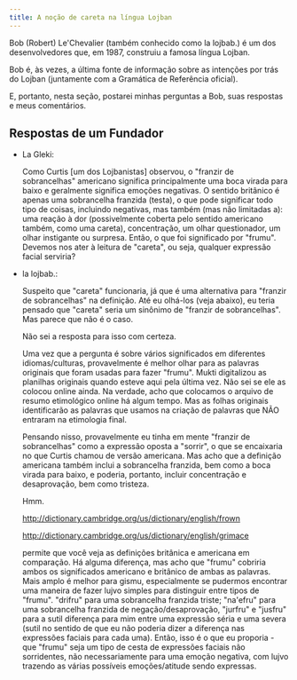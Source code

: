 ```yaml
---
title: A noção de careta na língua Lojban
---
```


<div class="lojbo"></div>

Bob (Robert) Le'Chevalier (também conhecido como la lojbab.) é um dos desenvolvedores que, em 1987, construiu a famosa língua Lojban.

Bob é, às vezes, a última fonte de informação sobre as intenções por trás do Lojban (juntamente com a Gramática de Referência oficial).

E, portanto, nesta seção, postarei minhas perguntas a Bob, suas respostas e meus comentários.

## Respostas de um Fundador

* La Gleki:

	Como Curtis [um dos Lojbanistas] observou, o "franzir de sobrancelhas" americano significa principalmente uma boca virada para baixo e geralmente significa emoções negativas. O sentido britânico é apenas uma sobrancelha franzida (testa), o que pode significar todo tipo de coisas, incluindo negativas, mas também (mas não limitadas a): uma reação à dor (possivelmente coberta pelo sentido americano também, como uma careta), concentração, um olhar questionador, um olhar instigante ou surpresa. Então, o que foi significado por "frumu". Devemos nos ater à leitura de "careta", ou seja, qualquer expressão facial serviria?

* la lojbab.:

	Suspeito que "careta" funcionaria, já que é uma alternativa para "franzir de sobrancelhas" na definição. Até eu olhá-los (veja abaixo), eu teria pensado que "careta" seria um sinônimo de "franzir de sobrancelhas". Mas parece que não é o caso.
	
	Não sei a resposta para isso com certeza.
	
	Uma vez que a pergunta é sobre vários significados em diferentes idiomas/culturas, provavelmente é melhor olhar para as palavras originais que foram usadas para fazer "frumu". Mukti digitalizou as planilhas originais quando esteve aqui pela última vez. Não sei se ele as colocou online ainda. Na verdade, acho que colocamos o arquivo de resumo etimológico online há algum tempo. Mas as folhas originais identificarão as palavras que usamos na criação de palavras que NÃO entraram na etimologia final.
	
	Pensando nisso, provavelmente eu tinha em mente "franzir de sobrancelhas" como a expressão oposta a "sorrir", o que se encaixaria no que Curtis chamou de versão americana. Mas acho que a definição americana também inclui a sobrancelha franzida, bem como a boca virada para baixo, e poderia, portanto, incluir concentração e desaprovação, bem como tristeza.
	
	Hmm.
	
	http://dictionary.cambridge.org/us/dictionary/english/frown

	http://dictionary.cambridge.org/us/dictionary/english/grimace

	permite que você veja as definições britânica e americana em comparação. Há alguma diferença, mas acho que "frumu" cobriria ambos os significados americano e britânico de ambas as palavras.
	Mais amplo é melhor para gismu, especialmente se pudermos encontrar uma maneira de fazer lujvo simples para distinguir entre tipos de "frumu". "drifru" para uma sobrancelha franzida triste; "na'efru" para uma sobrancelha franzida de negação/desaprovação, "jurfru" e "jusfru" para a sutil diferença para mim entre uma expressão séria e uma severa (sutil no sentido de que eu não poderia dizer a diferença nas expressões faciais para cada uma). Então, isso é o que eu proporia - que "frumu" seja um tipo de cesta de expressões faciais não sorridentes, não necessariamente para uma emoção negativa, com lujvo trazendo as várias possíveis emoções/atitude sendo expressas.